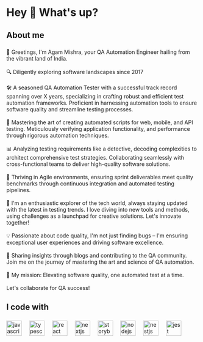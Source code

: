<h1 align="left">Hey 👋 What's up?</h1>

###

<p align="left"></p>

###

<h2 align="left">About me</h2>

###

<p align="left">🌟 Greetings, I'm Agam Mishra, your QA Automation Engineer hailing from the vibrant land of India.<br><br>🔍 Diligently exploring software landscapes since 2017<br><br>🛠️ A seasoned QA Automation Tester with a successful track record spanning over X years, specializing in crafting robust and efficient test automation frameworks. Proficient in harnessing automation tools to ensure software quality and streamline testing processes.<br><br>🧩 Mastering the art of creating automated scripts for web, mobile, and API testing. Meticulously verifying application functionality, and performance through rigorous automation techniques.<br><br>📊 Analyzing testing requirements like a detective, decoding complexities to architect comprehensive test strategies. Collaborating seamlessly with cross-functional teams to deliver high-quality software solutions.<br><br>🚀 Thriving in Agile environments, ensuring sprint deliverables meet quality benchmarks through continuous integration and automated testing pipelines.<br><br>🌟 I'm an enthusiastic explorer of the tech world, always staying updated with the latest in testing trends. I love diving into new tools and methods, using challenges as a launchpad for creative solutions. Let's innovate together!<br><br>💡 Passionate about code quality, I'm not just finding bugs – I'm ensuring exceptional user experiences and driving software excellence.<br><br>📝 Sharing insights through blogs and contributing to the QA community. Join me on the journey of mastering the art and science of QA automation.<br><br>🎯 My mission: Elevating software quality, one automated test at a time.<br><br>Let's collaborate for QA success!</p>

###

<h2 align="left">I code with</h2>

###

<div align="left">
  <img src="https://cdn.jsdelivr.net/gh/devicons/devicon/icons/javascript/javascript-original.svg" height="40" alt="javascript logo"  />
  <img width="12" />
  <img src="https://cdn.jsdelivr.net/gh/devicons/devicon/icons/typescript/typescript-original.svg" height="40" alt="typescript logo"  />
  <img width="12" />
  <img src="https://cdn.jsdelivr.net/gh/devicons/devicon/icons/react/react-original.svg" height="40" alt="react logo"  />
  <img width="12" />
  <img src="https://cdn.jsdelivr.net/gh/devicons/devicon/icons/nextjs/nextjs-original.svg" height="40" alt="nextjs logo"  />
  <img width="12" />
  <img src="https://cdn.jsdelivr.net/gh/devicons/devicon/icons/storybook/storybook-original.svg" height="40" alt="storybook logo"  />
  <img width="12" />
  <img src="https://cdn.jsdelivr.net/gh/devicons/devicon/icons/nodejs/nodejs-original.svg" height="40" alt="nodejs logo"  />
  <img width="12" />
  <img src="https://cdn.jsdelivr.net/gh/devicons/devicon/icons/nestjs/nestjs-plain.svg" height="40" alt="nestjs logo"  />
  <img width="12" />
  <img src="https://cdn.jsdelivr.net/gh/devicons/devicon/icons/jest/jest-plain.svg" height="40" alt="jest logo"  />
</div>

###

